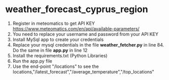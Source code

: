 # weather_forecast_cyprus_region
1. Register in meteomatics to get API KEY https://www.meteomatics.com/en/api/available-parameters/
2. You need to replace your username and password from your API KEY
3. Install MySql app to create your credentials
4. Replace your mysql credentials in the file **weather_fetcher.py** in line 84. Do the same in file **app.py** in line 12
5. Install the requirements.txt (Python Libraries)
6. Run the app.py file
7. Use the end-point "/locations" to see the locations,"/latest_forecast","/average_temperature","/top_locations"

